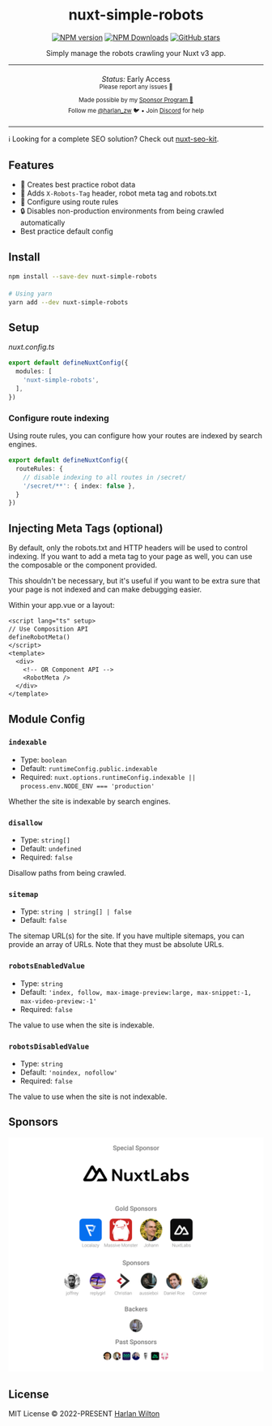 <h1 align='center'>nuxt-simple-robots</h1>

<p align="center">
<a href='https://github.com/harlan-zw/nuxt-simple-robots/actions/workflows/test.yml'>
</a>
<a href="https://www.npmjs.com/package/nuxt-simple-robots" target="__blank"><img src="https://img.shields.io/npm/v/nuxt-simple-robots?style=flat&colorA=002438&colorB=28CF8D" alt="NPM version"></a>
<a href="https://www.npmjs.com/package/nuxt-simple-robots" target="__blank"><img alt="NPM Downloads" src="https://img.shields.io/npm/dm/nuxt-simple-robots?flat&colorA=002438&colorB=28CF8D"></a>
<a href="https://github.com/harlan-zw/nuxt-simple-robots" target="__blank"><img alt="GitHub stars" src="https://img.shields.io/github/stars/harlan-zw/nuxt-simple-robots?flat&colorA=002438&colorB=28CF8D"></a>
</p>


<p align="center">
Simply manage the robots crawling your Nuxt v3 app.
</p>

<p align="center">
<table>
<tbody>
<td align="center">
<img width="800" height="0" /><br>
<i>Status:</i> Early Access</b> <br>
<sup> Please report any issues 🐛</sup><br>
<sub>Made possible by my <a href="https://github.com/sponsors/harlan-zw">Sponsor Program 💖</a><br> Follow me <a href="https://twitter.com/harlan_zw">@harlan_zw</a> 🐦 • Join <a href="https://discord.gg/275MBUBvgP">Discord</a> for help</sub><br>
<img width="800" height="0" />
</td>
</tbody>
</table>
</p>

ℹ️ Looking for a complete SEO solution? Check out [nuxt-seo-kit](https://github.com/harlan-zw/nuxt-seo-kit).

## Features

- 🤖 Creates best practice robot data
- 🗿 Adds `X-Robots-Tag` header, robot meta tag and robots.txt
- 🔄 Configure using route rules
- 🔒 Disables non-production environments from being crawled automatically
- Best practice default config

## Install

```bash
npm install --save-dev nuxt-simple-robots

# Using yarn
yarn add --dev nuxt-simple-robots
```

## Setup

_nuxt.config.ts_

```ts
export default defineNuxtConfig({
  modules: [
    'nuxt-simple-robots',
  ],
})
```

### Configure route indexing

Using route rules, you can configure how your routes are indexed by search engines.

```ts
export default defineNuxtConfig({
  routeRules: {
    // disable indexing to all routes in /secret/
    '/secret/**': { index: false },
  }
})
```

## Injecting Meta Tags (optional)

By default, only the robots.txt and HTTP headers will be used to control indexing. If you want to add a meta tag to your page as well,
you can use the composable or the component provided.

This shouldn't be necessary, but it's useful if you want to be extra sure that your page is not indexed and can make debugging easier.

Within your app.vue or a layout:

```vue
<script lang="ts" setup>
// Use Composition API
defineRobotMeta()
</script>
<template>
  <div>
    <!-- OR Component API -->
    <RobotMeta />
  </div>
</template>
```

## Module Config

### `indexable`

- Type: `boolean`
- Default: `runtimeConfig.public.indexable`
- Required: `nuxt.options.runtimeConfig.indexable || process.env.NODE_ENV === 'production'`

Whether the site is indexable by search engines.

### `disallow`

- Type: `string[]`
- Default: `undefined`
- Required: `false`

Disallow paths from being crawled.

### `sitemap`

- Type: `string | string[] | false`
- Default: `false`

The sitemap URL(s) for the site. If you have multiple sitemaps, you can provide an array of URLs. Note that they must
be absolute URLs.

### `robotsEnabledValue`

- Type: `string`
- Default: `'index, follow, max-image-preview:large, max-snippet:-1, max-video-preview:-1'`
- Required: `false`

The value to use when the site is indexable.

### `robotsDisabledValue`

- Type: `string`
- Default: `'noindex, nofollow'`
- Required: `false`

The value to use when the site is not indexable.

## Sponsors

<p align="center">
  <a href="https://raw.githubusercontent.com/harlan-zw/static/main/sponsors.svg">
    <img src='https://raw.githubusercontent.com/harlan-zw/static/main/sponsors.svg'/>
  </a>
</p>


## License

MIT License © 2022-PRESENT [Harlan Wilton](https://github.com/harlan-zw)
